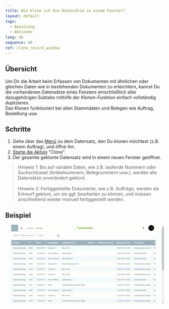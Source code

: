 ```yaml
---
title: Wie klone ich die Datensätze in einem Fenster?
layout: default
tags:
  - Benutzung
  - Aktionen
lang: de
sequence: 40
ref: clone_record_window
---
```


## Übersicht
Um Dir die Arbeit beim Erfassen von Dokumenten mit ähnlichen oder gleichen Daten wie in bestehenden Dokumenten zu erleichtern, kannst Du die vorhandenen Datensätze eines Fensters einschließlich aller dazugehörigen Subtabs mithilfe der *Klonen-Funktion* einfach vollständig duplizieren.<br>
Das Klonen funktioniert bei allen Stammdaten und Belegen wie Auftrag, Bestellung usw.

## Schritte
1. Gehe über das [Menü](Menu) zu dem Datensatz, den Du klonen möchtest (z.B. einem Auftrag), und öffne ihn.
1. [Starte die Aktion](AktionStarten) "Clone".
1. Der gesamte geklonte Datensatz wird in einem neuen Fenster geöffnet.
 >Hinweis 1: Bis auf variable Daten, wie z.B. laufende Nummern oder Suchschlüssel (Artikelnummern, Belegnummern usw.), werden alle Datensätze unverändert geklont.<br><br>
 >Hinweis 2: Fertiggestellte Dokumente, wie z.B. Aufträge, werden als Entwurf geklont, um sie ggf. bearbeiten zu können, und müssen anschließend wieder manuell fertiggestellt werden.


## Beispiel
 ![](assets/Klonen_Datensatz_Fenster.gif)
